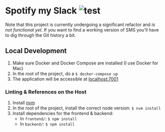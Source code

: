 # Spotify my Slack ![test](https://github.com/micthiesen/spotify-my-slack/workflows/test/badge.svg?branch=master)

Note that this project is currently undergoing a significant refactor and _is not
functional yet_. If you want to find a working version of SMS you'll have to dig through
the Git history a bit.

## Local Development

1. Make sure Docker and Docker Compose are installed (I use Docker for Mac)
1. In the root of the project, do a `$ docker-compose up`
1. The application will be accessible at [localhost:7001](http://localhost:7001)

### Linting & References on the Host

1. Install [nvm](https://github.com/nvm-sh/nvm)
1. In the root of the project, install the correct node version: `$ nvm install`
1. Install dependencies for the frontend & backend:
   - In `frontend/`: `$ npm install`
   - In `backend/`: `$ npm install`
